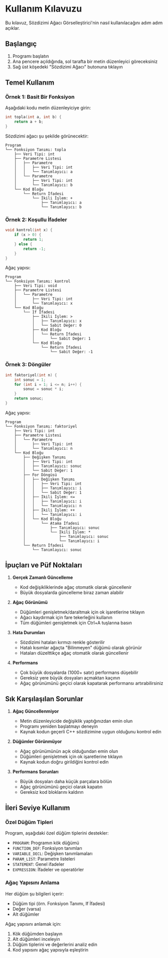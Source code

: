 # Kullanım Kılavuzu

Bu kılavuz, Sözdizimi Ağacı Görselleştirici'nin nasıl kullanılacağını adım adım açıklar.

## Başlangıç

1. Programı başlatın
2. Ana pencere açıldığında, sol tarafta bir metin düzenleyici göreceksiniz
3. Sağ üst köşedeki "Sözdizimi Ağacı" butonuna tıklayın

## Temel Kullanım

### Örnek 1: Basit Bir Fonksiyon

Aşağıdaki kodu metin düzenleyiciye girin:

```cpp
int topla(int a, int b) {
    return a + b;
}
```

Sözdizimi ağacı şu şekilde görünecektir:

```
Program
└── Fonksiyon Tanımı: topla
    ├── Veri Tipi: int
    ├── Parametre Listesi
    │   ├── Parametre
    │   │   ├── Veri Tipi: int
    │   │   └── Tanımlayıcı: a
    │   └── Parametre
    │       ├── Veri Tipi: int
    │       └── Tanımlayıcı: b
    └── Kod Bloğu
        └── Return İfadesi
            └── İkili İşlem: +
                ├── Tanımlayıcı: a
                └── Tanımlayıcı: b
```

### Örnek 2: Koşullu İfadeler

```cpp
void kontrol(int x) {
    if (x > 0) {
        return 1;
    } else {
        return -1;
    }
}
```

Ağaç yapısı:

```
Program
└── Fonksiyon Tanımı: kontrol
    ├── Veri Tipi: void
    ├── Parametre Listesi
    │   └── Parametre
    │       ├── Veri Tipi: int
    │       └── Tanımlayıcı: x
    └── Kod Bloğu
        └── If İfadesi
            ├── İkili İşlem: >
            │   ├── Tanımlayıcı: x
            │   └── Sabit Değer: 0
            ├── Kod Bloğu
            │   └── Return İfadesi
            │       └── Sabit Değer: 1
            └── Kod Bloğu
                └── Return İfadesi
                    └── Sabit Değer: -1
```

### Örnek 3: Döngüler

```cpp
int faktoriyel(int n) {
    int sonuc = 1;
    for (int i = 1; i <= n; i++) {
        sonuc = sonuc * i;
    }
    return sonuc;
}
```

Ağaç yapısı:

```
Program
└── Fonksiyon Tanımı: faktoriyel
    ├── Veri Tipi: int
    ├── Parametre Listesi
    │   └── Parametre
    │       ├── Veri Tipi: int
    │       └── Tanımlayıcı: n
    └── Kod Bloğu
        ├── Değişken Tanımı
        │   ├── Veri Tipi: int
        │   ├── Tanımlayıcı: sonuc
        │   └── Sabit Değer: 1
        ├── For Döngüsü
        │   ├── Değişken Tanımı
        │   │   ├── Veri Tipi: int
        │   │   ├── Tanımlayıcı: i
        │   │   └── Sabit Değer: 1
        │   ├── İkili İşlem: <=
        │   │   ├── Tanımlayıcı: i
        │   │   └── Tanımlayıcı: n
        │   ├── İkili İşlem: ++
        │   │   └── Tanımlayıcı: i
        │   └── Kod Bloğu
        │       └── Atama İfadesi
        │           ├── Tanımlayıcı: sonuc
        │           └── İkili İşlem: *
        │               ├── Tanımlayıcı: sonuc
        │               └── Tanımlayıcı: i
        └── Return İfadesi
            └── Tanımlayıcı: sonuc
```

## İpuçları ve Püf Noktaları

1. **Gerçek Zamanlı Güncelleme**
   - Kod değişikliklerinde ağaç otomatik olarak güncellenir
   - Büyük dosyalarda güncelleme biraz zaman alabilir

2. **Ağaç Görünümü**
   - Düğümleri genişletmek/daraltmak için ok işaretlerine tıklayın
   - Ağacı kaydırmak için fare tekerleğini kullanın
   - Tüm düğümleri genişletmek için Ctrl+A tuşlarına basın

3. **Hata Durumları**
   - Sözdizimi hataları kırmızı renkle gösterilir
   - Hatalı kısımlar ağaçta "Bilinmeyen" düğümü olarak görünür
   - Hataları düzelttikçe ağaç otomatik olarak güncellenir

4. **Performans**
   - Çok büyük dosyalarda (1000+ satır) performans düşebilir
   - Gereksiz yere büyük dosyaları açmaktan kaçının
   - Ağaç görünümünü geçici olarak kapatarak performansı artırabilirsiniz

## Sık Karşılaşılan Sorunlar

1. **Ağaç Güncellenmiyor**
   - Metin düzenleyicide değişiklik yaptığınızdan emin olun
   - Programı yeniden başlatmayı deneyin
   - Kaynak kodun geçerli C++ sözdizimine uygun olduğunu kontrol edin

2. **Düğümler Görünmüyor**
   - Ağaç görünümünün açık olduğundan emin olun
   - Düğümleri genişletmek için ok işaretlerine tıklayın
   - Kaynak kodun doğru girildiğini kontrol edin

3. **Performans Sorunları**
   - Büyük dosyaları daha küçük parçalara bölün
   - Ağaç görünümünü geçici olarak kapatın
   - Gereksiz kod bloklarını kaldırın

## İleri Seviye Kullanım

### Özel Düğüm Tipleri

Program, aşağıdaki özel düğüm tiplerini destekler:

- `PROGRAM`: Programın kök düğümü
- `FUNCTION_DEF`: Fonksiyon tanımları
- `VARIABLE_DECL`: Değişken tanımlamaları
- `PARAM_LIST`: Parametre listeleri
- `STATEMENT`: Genel ifadeler
- `EXPRESSION`: İfadeler ve operatörler

### Ağaç Yapısını Anlama

Her düğüm şu bilgileri içerir:
- Düğüm tipi (örn. Fonksiyon Tanımı, If İfadesi)
- Değer (varsa)
- Alt düğümler

Ağaç yapısını anlamak için:
1. Kök düğümden başlayın
2. Alt düğümleri inceleyin
3. Düğüm tiplerini ve değerlerini analiz edin
4. Kod yapısını ağaç yapısıyla eşleştirin 